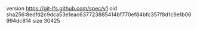 version https://git-lfs.github.com/spec/v1
oid sha256:8edfd2c9dca53e1eac637723885414bf770ef84bfc357f8d1c9e1b06994dc814
size 30425
